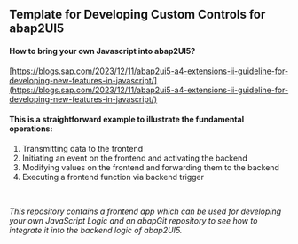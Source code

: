 ## Template for Developing Custom Controls for abap2UI5

#### How to bring your own Javascript into abap2UI5?

[https://blogs.sap.com/2023/12/11/abap2ui5-a4-extensions-ii-guideline-for-developing-new-features-in-javascript/](https://blogs.sap.com/2023/12/11/abap2ui5-a4-extensions-ii-guideline-for-developing-new-features-in-javascript/)

#### This is a straightforward example to illustrate the fundamental operations:
1. Transmitting data to the frontend<br>
2. Initiating an event on the frontend and activating the backend<br>
3. Modifying values on the frontend and forwarding them to the backend<br>
4. Executing a frontend function via backend trigger<br>
<br>

_This repository contains a frontend app which can be used for developing your own JavaScript Logic and an abapGit repository to see how to integrate it into the backend logic of abap2UI5._
